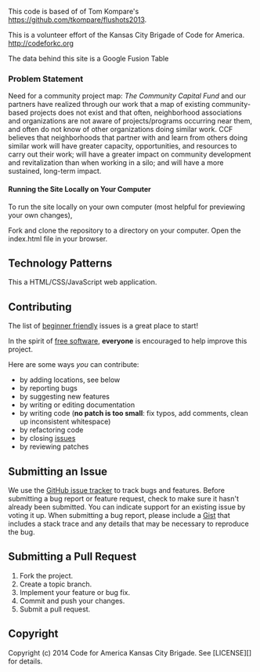 This code is based of of Tom Kompare's https://github.com/tkompare/flushots2013.  

This is a volunteer effort of the Kansas City Brigade of Code for America. http://codeforkc.org

The data behind this site is a Google Fusion Table 

### Problem Statement

Need for a community project map: *The Community Capital Fund* and our partners have realized through our 
work that a map of existing community-based projects does not exist and that often, neighborhood associations 
and organizations are not aware of projects/programs occurring near them, and often do not know of other 
organizations doing similar work. CCF believes that neighborhoods that partner with and learn from others 
doing similar work will have greater capacity, opportunities, and resources to carry out their work; will have a 
greater impact on community development and revitalization than when working in a silo; and will have a more 
sustained, long-term impact.



#### Running the Site Locally on Your Computer
To run the site locally on your own computer (most helpful for previewing your own changes), 

Fork and clone the repository to a directory on your computer.
Open the index.html file in your browser.

## Technology Patterns
This a HTML/CSS/JavaScript web application.

## <a name="contributing"></a>Contributing

The list of [beginner friendly](https://github.com/codeforkansascity/flushots2013/issues?labels=beginner+friendly&page=1&state=open) issues is a great place to start!

In the spirit of [free software][free-sw], **everyone** is encouraged to help
improve this project.

[free-sw]: http://www.fsf.org/licensing/essays/free-sw.html

Here are some ways *you* can contribute:

* by adding locations, see below
* by reporting bugs
* by suggesting new features
* by writing or editing documentation
* by writing code (**no patch is too small**: fix typos, add comments, clean up
  inconsistent whitespace)
* by refactoring code
* by closing [issues][]
* by reviewing patches

[issues]: https://github.com/codeforkansascity/flushots2013/issues

## <a name="issues"></a>Submitting an Issue
We use the [GitHub issue tracker][issues] to track bugs and features. Before
submitting a bug report or feature request, check to make sure it hasn't
already been submitted. You can indicate support for an existing issue by
voting it up. When submitting a bug report, please include a [Gist][] that
includes a stack trace and any details that may be necessary to reproduce the
bug.

[gist]: https://gist.github.com/

## <a name="pulls"></a>Submitting a Pull Request
1. Fork the project.
2. Create a topic branch.
3. Implement your feature or bug fix.
4. Commit and push your changes.
5. Submit a pull request.

## <a name="copyright"></a>Copyright
Copyright (c) 2014 Code for America Kansas City Brigade. See [LICENSE][] for details.


